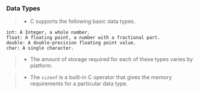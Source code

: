 ### Data Types
> - C supports the following basic data types.
```plaintext
int: A Integer, a whole number.
float: A floating point, a number with a fractional part.
double: A double-precision floating point value.
char: A single character.
```

> - The amount of storage required for each of these types varies by platform.


> - The `sizeof` is a built-in C operator that gives the memory requirements
    for a particular data type.

